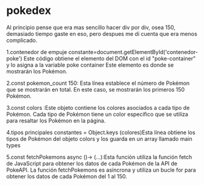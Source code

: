 # pokedex
Al principio pense que era mas sencillo hacer div por div, osea 150, demasiado tiempo gaste en eso, pero despues me di cuenta que era menos complicado.

1.contenedor de empuje constante=document.getElementById('contenedor-poke')
Este código obtiene el elemento del DOM con el id "poke-container" y lo asigna a la variable poke container Este elemento es donde se mostrarán los Pokémon.

2.const pokemon_count 150: Esta línea establece el número de Pokémon que se mostrarán en total. En este caso, se mostrarán los primeros 150 Pokémon.

3.const colors :Este objeto contiene los colores asociados a cada tipo de Pokémon. Cada tipo de Pokémon tiene un color específico que se utiliza para resaltar los Pokémon en la página.

4.tipos principales constantes = Object.keys (colores)Esta línea obtiene los tipos de Pokémon del objeto colors y los guarda en un array llamado main types

5.const fetchPokemons async ()-> (...):Esta función utiliza la función fetch de JavaScript para obtener los datos de cada Pokémon de la API de PokeAPI. La función fetchPokemons es asíncrona y utiliza un bucle for para obtener los datos de cada Pokémon del 1 al 150.
